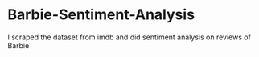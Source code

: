 # Barbie-Sentiment-Analysis
I scraped the dataset from imdb and did sentiment analysis on reviews of Barbie
